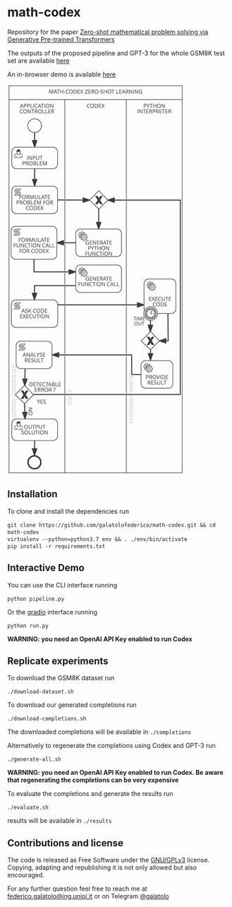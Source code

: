# math-codex

Repository for the paper [Zero-shot mathematical problem solving via Generative Pre-trained Transformers](https://pubs.galatolo.me/galatolomathcodex.pdf)

The outputs of the proposed pipeline and GPT-3 for the whole GSM8K test set are available [here](https://galatolofederico.github.io/math-codex/)

An in-browser demo is available [here](https://colab.research.google.com/drive/1XzTjlbIqbe3f-0WV5o7Ar40szQAB6DY1?usp=sharing)

![MC-ZSL Pipeline](./README.md.d/pipeline.png)

## Installation

To clone and install the dependencies run

```
git clone https://github.com/galatolofederico/math-codex.git && cd math-codex
virtualenv --python=python3.7 env && . ./env/bin/activate
pip install -r requirements.txt
```

## Interactive Demo

You can use the CLI interface running

```
python pipeline.py
```

Or the [gradio](https://github.com/gradio-app/gradio) interface running

```
python run.py
```

**WARNING: you need an OpenAI API Key enabled to run Codex**

## Replicate experiments

To download the GSM8K dataset run

```
./download-dataset.sh
```

To download our generated completions run

```
./download-completions.sh
```

The downloaded completions will be available in `./completions`

Alternatively to regenerate the completions using Codex and GPT-3 run

```
./generate-all.sh
```

**WARNING: you need an OpenAI API Key enabled to run Codex. Be aware that regenerating the completions can be very expensive**


To evaluate the completions and generate the results run

```
./evaluate.sh
```

results will be available in `./results`



## Contributions and license

The code is released as Free Software under the [GNU/GPLv3](https://choosealicense.com/licenses/gpl-3.0/) license. Copying, adapting and republishing it is not only allowed but also encouraged. 

For any further question feel free to reach me at  [federico.galatolo@ing.unipi.it](mailto:federico.galatolo@ing.unipi.it) or on Telegram  [@galatolo](https://t.me/galatolo)